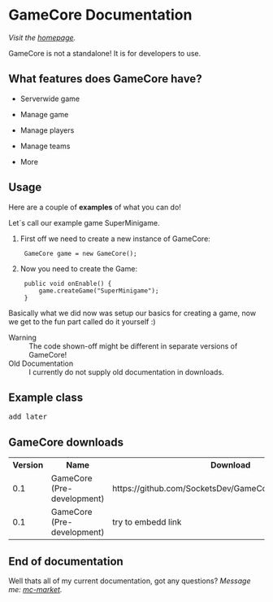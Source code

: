 GameCore Documentation
================================

*Visit the [homepage](http://socketsdev.github.io/).*

GameCore is not a standalone! It is for developers to use.

What features does GameCore have?
-------------------------

* Serverwide game

* Manage game

* Manage players

* Manage teams

* More

Usage
------------------------

Here are a couple of **examples** of what you can do! 

Let´s call our example game SuperMinigame.

1. First off we need to create a new instance of GameCore:

        GameCore game = new GameCore();

2. Now you need to create the Game:

        public void onEnable() {
            game.createGame("SuperMinigame");
        }

Basically what we did now was setup our basics for creating a game, now we get to the fun part called do it yourself :)

<dl>
  <dt>Warning</dt>
  <dd>The code shown-off might be different in separate versions of GameCore!</dd>
  <dt>Old Documentation</dt>
  <dd>I currently do not supply old documentation in downloads.</dd>
</dl>

Example class
------------

<pre>
add later
</pre>

GameCore downloads
-------------

<table>
  <tr>
    <th>Version</th><th>Name</th><th>Download</th>
  </tr>
  <tr>
    <td>0.1</td><td>GameCore (Pre-development)</td><td>https://github.com/SocketsDev/GameCore/archive/master.zip</td>
  </tr>
  <tr>
    <td>0.1</td><td>GameCore (Pre-development)</td><td>try to embedd link</td>
  </tr>
</table>

End of documentation
--------------------

Well thats all of my current documentation, got any questions?
*Message me: [mc-market](http://www.mc-market.org/conversations/add?to=Bill).*
